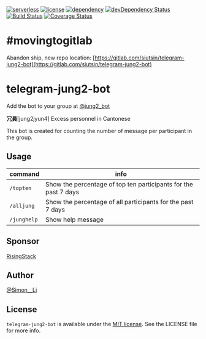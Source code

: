 [![serverless](http://public.serverless.com/badges/v3.svg)](https://www.serverless.com)
[![license](https://img.shields.io/badge/license-MIT-blue.svg)](https://img.shields.io/badge/license-MIT-blue.svg)
[![dependency](https://david-dm.org/siutsin/telegram-jung2-bot.svg)](https://david-dm.org/siutsin/telegram-jung2-bot.svg)
[![devDependency Status](https://david-dm.org/siutsin/telegram-jung2-bot/dev-status.svg)](https://david-dm.org/siutsin/telegram-jung2-bot#info=devDependencies)
[![Build Status](https://travis-ci.org/siutsin/telegram-jung2-bot.svg?branch=master)](https://travis-ci.org/siutsin/telegram-jung2-bot)
[![Coverage Status](https://coveralls.io/repos/github/siutsin/telegram-jung2-bot/badge.svg)](https://coveralls.io/github/siutsin/telegram-jung2-bot)

# #movingtogitlab

Abandon ship, new repo location: [https://gitlab.com/siutsin/telegram-jung2-bot](https://gitlab.com/siutsin/telegram-jung2-bot)

# telegram-jung2-bot

Add the bot to your group at [@jung2_bot](https://telegram.me/jung2_bot)

<b>冗員</b>[jung2jyun4] Excess personnel in Cantonese

This bot is created for counting the number of message per participant in the group.

## Usage

|command|info|
|---|---|
|`/topten`|Show the percentage of top ten participants for the past 7 days|
|`/alljung`|Show the percentage of all participants for the past 7 days|
|`/junghelp`|Show help message|

## Sponsor

[RisingStack](https://trace.risingstack.com?utm_source=github&utm_medium=sponsored&utm_content=siutsin/telegram-jung2-bot)

## Author

[@Simon__Li](https://twitter.com/Simon__LI)

## License

`telegram-jung2-bot` is available under the [MIT license](http://siutsin.mit-license.org). See the LICENSE file for more info.
